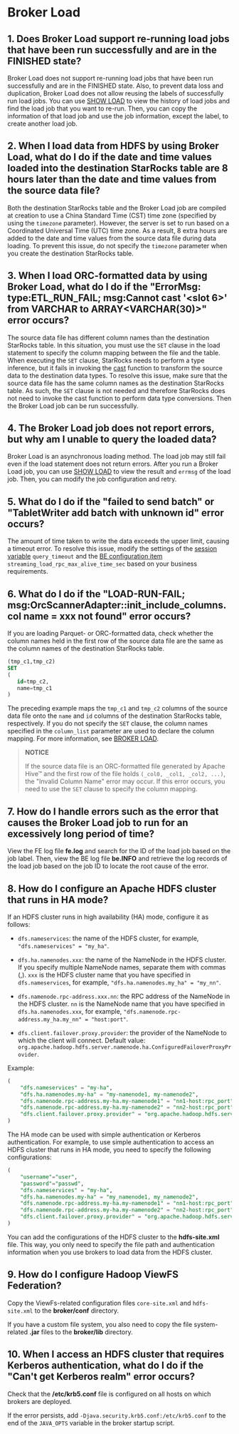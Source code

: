# Broker Load

## 1. Does Broker Load support re-running load jobs that have been run successfully and are in the FINISHED state?

Broker Load does not support re-running load jobs that have been run successfully and are in the FINISHED state. Also, to prevent data loss and duplication, Broker Load does not allow reusing the labels of successfully run load jobs. You can use [SHOW LOAD](../../sql-reference/sql-statements/data-manipulation/SHOW_LOAD.md) to view the history of load jobs and find the load job that you want to re-run. Then, you can copy the information of that load job and use the job information, except the label, to create another load job.

## 2. When I load data from HDFS by using Broker Load, what do I do if the date and time values loaded into the destination StarRocks table are 8 hours later than the date and time values from the source data file?

Both the destination StarRocks table and the Broker Load job are compiled at creation to use a China Standard Time (CST) time zone (specified by using the `timezone` parameter). However, the server is set to run based on a Coordinated Universal Time (UTC) time zone. As a result, 8 extra hours are added to the date and time values from the source data file during data loading. To prevent this issue, do not specify the `timezone` parameter when you create the destination StarRocks table.

## 3. When I load ORC-formatted data by using Broker Load, what do I do if the "ErrorMsg: type:ETL_RUN_FAIL; msg:Cannot cast '<slot 6>' from VARCHAR to ARRAY<VARCHAR(30)>" error occurs?

The source data file has different column names than the destination StarRocks table. In this situation, you must use the `SET` clause in the load statement to specify the column mapping between the file and the table. When executing the `SET` clause, StarRocks needs to perform a type inference, but it fails in invoking the [cast](../../sql-reference/sql-functions/cast.md) function to transform the source data to the destination data types. To resolve this issue, make sure that the source data file has the same column names as the destination StarRocks table. As such, the `SET` clause is not needed and therefore StarRocks does not need to invoke the cast function to perform data type conversions. Then the Broker Load job can be run successfully.

## 4. The Broker Load job does not report errors, but why am I unable to query the loaded data?

Broker Load is an asynchronous loading method. The load job may still fail even if the load statement does not return errors. After you run a Broker Load job, you can use [SHOW LOAD](../../sql-reference/sql-statements/data-manipulation/SHOW_LOAD.md) to view the result and `errmsg` of the load job. Then, you can modify the job configuration and retry.

## 5. What do I do if the "failed to send batch" or "TabletWriter add batch with unknown id" error occurs?

The amount of time taken to write the data exceeds the upper limit, causing a timeout error. To resolve this issue, modify the settings of the [session variable](../../reference/System_variable.md) `query_timeout` and the [BE configuration item](../../administration/Configuration.md#configure-be-static-parameters) `streaming_load_rpc_max_alive_time_sec` based on your business requirements.

## 6. What do I do if the "LOAD-RUN-FAIL; msg:OrcScannerAdapter::init_include_columns. col name = xxx not found" error occurs?

If you are loading Parquet- or ORC-formatted data, check whether the column names held in the first row of the source data file are the same as the column names of the destination StarRocks table.

```SQL
(tmp_c1,tmp_c2)
SET
(
   id=tmp_c2,
   name=tmp_c1
)
```

The preceding example maps the `tmp_c1` and `tmp_c2` columns of the source data file onto the `name` and `id`  columns of the destination StarRocks table, respectively. If you do not specify the `SET` clause, the column names specified in the `column_list` parameter are used to declare the column mapping. For more information, see [BROKER LOAD](../../sql-reference/sql-statements/data-manipulation/BROKER_LOAD.md).

> **NOTICE**
>
> If the source data file is an ORC-formatted file generated by Apache Hive™ and the first row of the file holds `(_col0, _col1, _col2, ...)`, the "Invalid Column Name" error may occur. If this error occurs, you need to use the `SET` clause to specify the column mapping.

## 7. How do I handle errors such as the error that causes the Broker Load job to run for an excessively long period of time?

View the FE log file **fe.log** and search for the ID of the load job based on the job label. Then, view the BE log file **be.INFO** and retrieve the log records of the load job based on the job ID to locate the root cause of the error.

## 8. How do I configure an Apache HDFS cluster that runs in HA mode?

If an HDFS cluster runs in high availability (HA) mode, configure it as follows:

- `dfs.nameservices`: the name of the HDFS cluster, for example, `"dfs.nameservices" = "my_ha"`.

- `dfs.ha.namenodes.xxx`: the name of the NameNode in the HDFS cluster. If you specify multiple NameNode names, separate them with commas (,). `xxx` is the HDFS cluster name that you have specified in `dfs.nameservices`, for example, `"dfs.ha.namenodes.my_ha" = "my_nn"`.

- `dfs.namenode.rpc-address.xxx.nn`: the RPC address of the NameNode in the HDFS cluster. `nn` is the NameNode name that you have specified in `dfs.ha.namenodes.xxx`, for example, `"dfs.namenode.rpc-address.my_ha.my_nn" = "host:port"`.

- `dfs.client.failover.proxy.provider`: the provider of the NameNode to which the client will connect. Default value: `org.apache.hadoop.hdfs.server.namenode.ha.ConfiguredFailoverProxyProvider`.

Example:

```SQL
(
    "dfs.nameservices" = "my-ha",
    "dfs.ha.namenodes.my-ha" = "my-namenode1, my-namenode2",
    "dfs.namenode.rpc-address.my-ha.my-namenode1" = "nn1-host:rpc_port",
    "dfs.namenode.rpc-address.my-ha.my-namenode2" = "nn2-host:rpc_port",
    "dfs.client.failover.proxy.provider" = "org.apache.hadoop.hdfs.server.namenode.ha.ConfiguredFailoverProxyProvider"
)
```

The HA mode can be used with simple authentication or Kerberos authentication. For example, to use simple authentication to access an HDFS cluster that runs in HA mode, you need to specify the following configurations:

```SQL
(
    "username"="user",
    "password"="passwd",
    "dfs.nameservices" = "my-ha",
    "dfs.ha.namenodes.my-ha" = "my_namenode1, my_namenode2",
    "dfs.namenode.rpc-address.my-ha.my-namenode1" = "nn1-host:rpc_port",
    "dfs.namenode.rpc-address.my-ha.my-namenode2" = "nn2-host:rpc_port",
    "dfs.client.failover.proxy.provider" = "org.apache.hadoop.hdfs.server.namenode.ha.ConfiguredFailoverProxyProvider"
)
```

You can add the configurations of the HDFS cluster to the **hdfs-site.xml** file. This way, you only need to specify the file path and authentication information when you use brokers to load data from the HDFS cluster.

## 9. How do I configure Hadoop ViewFS Federation?

Copy the ViewFs-related configuration files `core-site.xml` and `hdfs-site.xml` to the **broker/conf** directory.

If you have a custom file system, you also need to copy the file system-related **.jar** files to the **broker/lib** directory.

## 10. When I access an HDFS cluster that requires Kerberos authentication, what do I do if the "Can't get Kerberos realm" error occurs?

Check that the **/etc/krb5.conf** file is configured on all hosts on which brokers are deployed.

If the error persists, add `-Djava.security.krb5.conf:/etc/krb5.conf` to the end of the `JAVA_OPTS` variable in the broker startup script.
